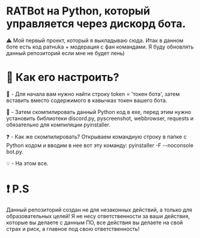 # RATBot на Python, который управляется через дискорд бота.
:warning: Мой первый проект, который я выкладываю сюда. Итак в данном боте есть код ратнukа + модерация с фан командами. Я буду обновлять данный репозиторий если мне не будет лень)

# :snake: Как его настроить?

:telescope: - Для начала вам нужно найти строку token = 'токен бота', затем вставить вместо содержимого в кавычках токен вашего бота.

:ping_pong: - Затем скомпилировать данный Python код в exe, перед этим нужно установить библиотеки discord.py, pyscreenshot, webbrowser, requests и обязательно для компиляции pyinstaller.

:question: - Как же скомпилировать? Открываем командную строку в папке с Python кодом и вводим в нее вот эту команду: pyinstaller -F --noconsole bot.py.

:bulb: - На этом все.

# :exclamation: P.S
Данный репозиторий создан не для незаконных действий, а только для образовательных целей! Я не несу ответственности за ваши действия, которые вы делаете с данным ПО, все действия вы делаете на свой страх и риск, а главное под свою ответственность!
